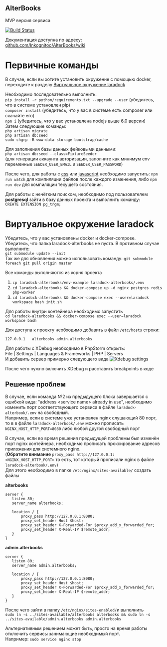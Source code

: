 ## AlterBooks
MVP версия сервиса

[![Build Status](https://travis-ci.com/Inkognitoo/AlterBooks.svg?token=V7aGHpzpxaTBxpAyxbAB&branch=master_mvp)](https://travis-ci.com/Inkognitoo/AlterBooks)

Документация доступна по адресу:  
[github.com/Inkognitoo/AlterBooks/wiki](https://github.com/Inkognitoo/AlterBooks/wiki)
 
# Первичные команды
В случае, если вы хотите установить окружение с помощью docker, переходите к разделу [Виртуальное окружение laradock](#Виртуальное-окружение-laradock)

Необходимо последовательно выполнить:  
`pip install -r python/requirements.txt --upgrade --user` (убедитесь, что в системе установлен pip)  
`composer install` (убедитесь, что у вас в системе есть composer или скачайте его)   
`npm i` (убедитесь, что у вас установлена nodejs выше 6.0 версии)   
Затем следующие команды:  
`php artisan migrate`  
`php artisan db:seed`  
`sudo chgrp -R www-data storage bootstrap/cache`

Для заполнения базы данных фейковыми данными:  
`php artisan db:seed --class=FixtureSeeder`  
(для генерации аккаунта авторизации, заполните как минимум env переменные `SEEDER_USER_EMAIL` и `SEEDER_USER_PASSWORD`)

После чего, для работы с [css](https://github.com/Inkognitoo/AlterBooks/wiki/%D0%9E%D0%B1%D1%89%D0%B8%D0%B5-%D0%BF%D0%BE%D0%BB%D0%BE%D0%B6%D0%B5%D0%BD%D0%B8%D1%8F#%D0%A0%D0%B0%D0%B1%D0%BE%D1%82%D0%B0-%D1%81-css) или [javascript](https://github.com/Inkognitoo/AlterBooks/wiki/%D0%9E%D0%B1%D1%89%D0%B8%D0%B5-%D0%BF%D0%BE%D0%BB%D0%BE%D0%B6%D0%B5%D0%BD%D0%B8%D1%8F#%D0%A0%D0%B0%D0%B1%D0%BE%D1%82%D0%B0-%D1%81-javascript) необходимо запустить:
`npm run watch` для компиляции файлов после каждого изменения, либо `npm run dev` для компиляции текущего состояния.

Для работы с нечётким поиском, необходимо под пользователем **postgresql** зайти в базу данных проекта и выполнить команду:  
`CREATE EXTENSION pg_trgm;`

# Виртуальное окружение laradock
Убедитесь, что у вас установлены docker и docker-compose.   
Убедитесь, что папка laradock-alterbooks не пуста. В противном случае выполните:   
`git submodule update --init
`  
Так же для обновления можно использовать команду: `git submodule foreach git pull origin master`

Все команды выполняются из корня проекта

1. `cp laradock-alterbooks/env-example laradock-alterbooks/.env`
2. `cd laradock-alterbooks && docker-compose up -d nginx postgres redis php-worker`
3. `cd laradock-alterbooks && docker-compose exec --user=laradock workspace bash init.sh`
 
Для работы внутри контейнера необходимо запустить  
`cd laradock-alterbooks && docker-compose exec --user=laradock workspace bash`

Для доступа к проекту необходимо добавить в файл `/etc/hosts` строки:
```
127.0.0.1	alterbooks admin.alterbooks
```

Для работы с XDebug необходимо в PhpStorm открыть:   
File | Settings | Languages & Frameworks | PHP | Servers  
И добавить сервер примерно следующего вида
![Xdebug settings](https://preview.ibb.co/hNEU80/Screenshot-from-2018-10-17-23-35-47.png)

После чего нужно включить XDebug и расставить breakpoints в коде

## Решение проблем 
В случае, если команда №2 из предыдущего блока завершается с ошибкой вида: "address \<service name\> already in use", необходимо изменить порт соответствующего сервиса в файле `laradock-alterbook/.env` на свободный.  
 Например, если в системе уже установлен nginx слушающий 80 порт, то в в файле `laradock-alterbook/.env` можно прописать `NGINX_HOST_HTTP_PORT=8080` либо любой другой свободный порт
 
 В случае, если во время решения предыдущей проблемы был изменён порт nginx контейнера, необходимо прописать проксирование адресов приложения для системного nginx.      
 (**Обратите внимание** `proxy_pass http://127.0.0.1:<NGINX_HOST_HTTP_PORT>` то есть, тот который прописали nginx в файле `laradock-alterbook/.env`)   
 Для этого необходимо в папке `/etc/nginx/sites-available/` создать файлы  
 
 **alterbooks**
 ```nginx
server {
    listen 80;
    server_name alterbooks;

    location / {
        proxy_pass http://127.0.0.1:8080;
        proxy_set_header Host $host;
        proxy_set_header X-Forwarded-For $proxy_add_x_forwarded_for;
        proxy_set_header X-Real-IP $remote_addr;
    }
}
```
 **admin.alterbooks**
 ```nginx
server {
    listen 80;
    server_name admin.alterbooks;

    location / {
        proxy_pass http://127.0.0.1:8080;
        proxy_set_header Host $host;
        proxy_set_header X-Forwarded-For $proxy_add_x_forwarded_for;
        proxy_set_header X-Real-IP $remote_addr;
    }
}
```

После чего зайти в папку `/etc/nginx/sites-enabled/`и выполнить  
`sudo ln -s ../sites-available/alterbooks alterbooks && sudo ln -s ../sites-available/admin.alterbooks admin.alterbooks`

Альтернативным решением может быть, просто на время работы отключить сервисы занимающие необходимый порт.  
Например: `sudo service nginx stop`